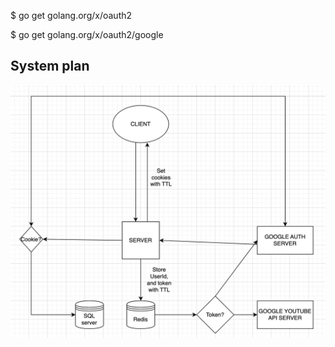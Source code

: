 

$ go get golang.org/x/oauth2

$ go get golang.org/x/oauth2/google

## System plan
![system_plan.png](./system_plan.png)